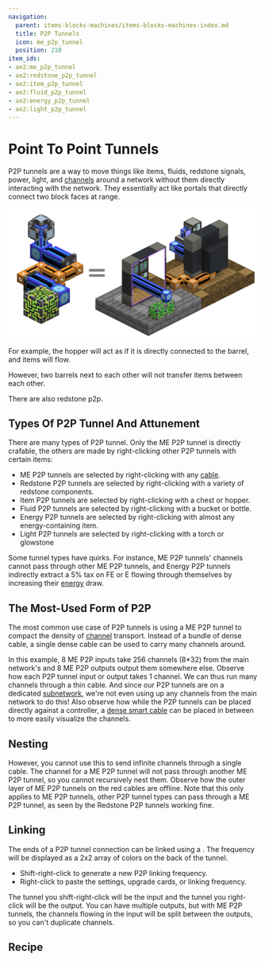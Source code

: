 ```yaml
---
navigation:
  parent: items-blocks-machines/items-blocks-machines-index.md
  title: P2P Tunnels
  icon: me_p2p_tunnel
  position: 210
item_ids:
- ae2:me_p2p_tunnel
- ae2:redstone_p2p_tunnel
- ae2:item_p2p_tunnel
- ae2:fluid_p2p_tunnel
- ae2:energy_p2p_tunnel
- ae2:light_p2p_tunnel
---
```


# Point To Point Tunnels

<GameScene zoom="6">
  <ImportStructure src="../assets/assemblies/p2p_tunnels.snbt" />
</GameScene>

P2P tunnels are a way to move things like items, fluids, redstone signals, power, light, and [channels](../ae2-mechanics/channels.md)
around a network without them directly interacting with the network. They essentially act like portals that directly connect
two block faces at range.

![Portal](../assets/assemblies/p2p_portal.png)

For example, the hopper will act as if it is directly connected to the barrel, and items will flow.

<GameScene zoom="4">
  <ImportStructure src="../assets/assemblies/p2p_hopper_barrel.snbt" />
</GameScene>

However, two barrels next to each other will not transfer items between each other.

<GameScene zoom="4">
  <ImportStructure src="../assets/assemblies/p2p_barrel_barrel.snbt" />
</GameScene>

There are also redstone p2p.

<GameScene zoom="4">
  <ImportStructure src="../assets/assemblies/p2p_redstone.snbt" />
</GameScene>

## Types Of P2P Tunnel And Attunement

There are many types of P2P tunnel. Only the ME P2P tunnel is directly crafable, the others are made by right-clicking other
P2P tunnels with certain items:
- ME P2P tunnels are selected by right-clicking with any [cable](../items-blocks-machines/cables.md).
- Redstone P2P tunnels are selected by right-clicking with a variety of redstone components.
- Item P2P tunnels are selected by right-clicking with a chest or hopper.
- Fluid P2P tunnels are selected by right-clicking with a bucket or bottle.
- Energy P2P tunnels are selected by right-clicking with almost any energy-containing item.
- Light P2P tunnels are selected by right-clicking with a torch or glowstone

Some tunnel types have quirks. For instance, ME P2P tunnels' channels cannot pass through other ME P2P tunnels, and
Energy P2P tunnels indirectly extract a 5% tax on FE or E flowing through themselves by increasing their
[energy](../ae2-mechanics/energy.md) draw.

## The Most-Used Form of P2P

The most common use case of P2P tunnels is using a ME P2P tunnel to compact the density of [channel](../ae2-mechanics/channels.md) transport.
Instead of a bundle of dense cable, a single dense cable can be used to carry many channels around.

In this example, 8 ME P2P inputs take 256 channels (8*32) from the main network's <ItemLink id="controller" /> and 8 ME P2P outputs 
output them somewhere else. Observe how each P2P tunnel input or output takes 1 channel. We can thus run many channels 
through a thin cable. And since our P2P tunnels are on a dedicated [subnetwork](../ae2-mechanics/subnetworks.md), we're not
even using up any channels from the main network to do this! Also observe how while the P2P tunnels can be placed directly
against a controller, a [dense smart cable](../items-blocks-machines/cables.md#smart-cable) can be placed in between to more easily visualize the channels.

<GameScene zoom="4">
  <ImportStructure src="../assets/assemblies/p2p_compact_channels.snbt" />
</GameScene>

## Nesting

However, you cannot use this to send infinite channels through a single cable. The channel for a ME P2P tunnel will not
pass through another ME P2P tunnel, so you cannot recursively nest them. Observe how the outer layer of ME P2P tunnels
on the red cables are offline. Note that this only applies to ME P2P tunnels, other P2P tunnel types can pass through a ME P2P tunnel,
as seen by the Redstone P2P tunnels working fine.

<GameScene zoom="4">
  <ImportStructure src="../assets/assemblies/p2p_nesting.snbt" />
</GameScene>

## Linking

<GameScene zoom="4">
  <ImportStructure src="../assets/assemblies/p2p_linking_frequency.snbt" />
</GameScene>

The ends of a P2P tunnel connection can be linked using a <ItemLink id="memory_card" />. The frequency will be displayed
as a 2x2 array of colors on the back of the tunnel.
- Shift-right-click to generate a new P2P linking frequency.
- Right-click to paste the settings, upgrade cards, or linking frequency.

The tunnel you shift-right-click will be the input and the tunnel you right-click will be the output. You can have multiple outputs,
but with ME P2P tunnels, the channels flowing in the input will be split between the outputs, so you can't duplicate channels.

## Recipe

<RecipeFor id="me_p2p_tunnel" />